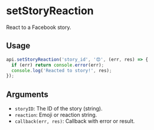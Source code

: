 # setStoryReaction

React to a Facebook story.

## Usage
```js
api.setStoryReaction('story_id', '😍', (err, res) => {
  if (err) return console.error(err);
  console.log('Reacted to story!', res);
});
```

## Arguments
- `storyID`: The ID of the story (string).
- `reaction`: Emoji or reaction string.
- `callback(err, res)`: Callback with error or result.
